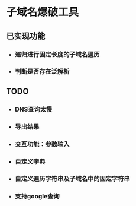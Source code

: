 # 子域名爆破工具
## 已实现功能
- ### 递归进行固定长度的子域名遍历
- ### 判断是否存在泛解析

## TODO
- ### DNS查询太慢
- ### 导出结果
- ### 交互功能：参数输入
- ### 自定义字典
- ### 自定义遍历字符串及子域名中的固定字符串
- ### 支持google查询
